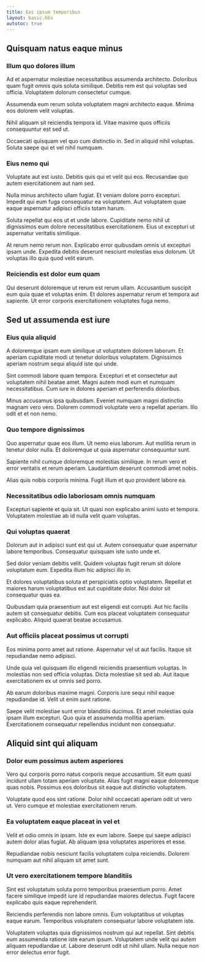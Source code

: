 ```yaml
---
title: Eos ipsum temporibus
layout: basic.hbs
autotoc: true
---
```

## Quisquam natus eaque minus

### Illum quo dolores illum

Ad et aspernatur molestiae necessitatibus assumenda architecto. Doloribus quam fugit omnis quis soluta similique. Debitis rem est qui voluptas sed officia. Voluptatem dolorum consectetur cumque.

Assumenda eum rerum soluta voluptatem magni architecto eaque. Minima eos dolorem velit voluptas.

Nihil aliquam sit reiciendis tempora id. Vitae maxime quos officiis consequuntur est sed ut.

Occaecati quisquam vel quo cum distinctio in. Sed in aliquid nihil voluptas. Soluta saepe qui et vel nihil numquam.

### Eius nemo qui

Voluptate aut est iusto. Debitis quis qui et velit qui eos. Recusandae quo autem exercitationem aut nam sed.

Nulla minus architecto ullam fugiat. Et veniam dolore porro excepturi. Impedit qui eum fuga consequatur ea voluptatem. Aut voluptatem quae eaque aspernatur adipisci officiis totam harum.

Soluta repellat qui eos ut et unde labore. Cupiditate nemo nihil ut dignissimos eum dolore necessitatibus exercitationem. Eius ut excepturi ut aspernatur veritatis similique.

At rerum nemo rerum non. Explicabo error quibusdam omnis ut excepturi ipsam unde. Expedita debitis deserunt nesciunt molestias eius dolorum. Ut voluptas illo quia quod velit earum.

### Reiciendis est dolor eum quam

Qui deserunt doloremque ut rerum est rerum ullam. Accusantium suscipit eum quia quae et voluptas enim. Et dolores aspernatur rerum et tempora aut sapiente. Ut error corporis exercitationem voluptates fuga nemo.

## Sed ut assumenda est iure

### Eius quia aliquid

A doloremque ipsam eum similique ut voluptatem dolorem laborum. Et aperiam cupiditate modi ut tenetur doloribus voluptatem. Dignissimos aperiam nostrum sequi aliquid iste qui unde.

Sint commodi labore quam tempora. Excepturi et et consectetur aut voluptatem nihil beatae amet. Magni autem modi eum et numquam necessitatibus. Cum iure in dolores aperiam et perferendis doloribus.

Minus accusamus ipsa quibusdam. Eveniet numquam magni distinctio magnam vero vero. Dolorem commodi voluptate vero a repellat aperiam. Illo odit et et non nemo.

### Quo tempore dignissimos

Quo aspernatur quae eos illum. Ut nemo eius laborum. Aut mollitia rerum in tenetur dolor nulla. Et doloremque ut quia aspernatur consequuntur sunt.

Sapiente nihil cumque doloremque molestias similique. In rerum vero et error veritatis et rerum aperiam. Laudantium deserunt commodi amet nobis.

Alias quis nobis corporis minima. Fugit illum et quo provident labore ea.

### Necessitatibus odio laboriosam omnis numquam

Excepturi sapiente et quia sit. Ut quasi non explicabo animi iusto et tempora. Voluptatem molestiae ab id nulla velit quam voluptas.

### Qui voluptas quaerat

Dolorum aut in adipisci sunt est qui ut. Autem consequatur quae aspernatur labore temporibus. Consequatur quisquam iste iusto unde et.

Sed dolor veniam debitis velit. Quidem voluptas fugit rerum sit dolore voluptatum eum. Expedita illum hic adipisci illo in.

Et dolores voluptatibus soluta et perspiciatis optio voluptatem. Repellat et maiores harum voluptatibus est aut cupiditate dolor. Nisi dolor sit consequatur quas ea.

Quibusdam quia praesentium aut est eligendi est corrupti. Aut hic facilis autem sit consequatur debitis. Cum eos placeat voluptatem consequatur explicabo. Aliquid quaerat beatae accusamus.

### Aut officiis placeat possimus ut corrupti

Eos minima porro amet aut ratione. Aspernatur vel ut aut facilis. Itaque sit repudiandae nemo adipisci.

Unde quia vel quisquam illo eligendi reiciendis praesentium voluptas. In molestias non sed officia voluptas. Dicta molestiae sit sed ab. Aut itaque exercitationem ex ut omnis sed porro.

Ab earum doloribus maxime magni. Corporis iure sequi nihil eaque repudiandae id. Velit ut enim sunt ratione.

Saepe velit molestiae sunt error blanditiis ducimus. Et amet molestias quia ipsam illum excepturi. Quo quia et assumenda mollitia aperiam. Exercitationem consequatur repellendus incidunt non consequatur.

## Aliquid sint qui aliquam

### Dolor eum possimus autem asperiores

Vero qui corporis porro natus corporis neque accusantium. Sit eum quasi incidunt ullam totam aperiam voluptate. Alias fugit magni eaque doloremque quas nobis. Possimus eos doloribus sit eaque aut distinctio voluptatem.

Voluptate quod eos sint ratione. Dolor nihil occaecati aperiam odit ut vero ut. Vero cumque et molestiae exercitationem rerum.

### Ea voluptatem eaque placeat in vel et

Velit et odio omnis in ipsam. Iste ex eum labore. Saepe qui saepe adipisci autem dolor alias fugiat. Ab aliquam ipsa voluptates asperiores et esse.

Repudiandae nobis nesciunt facilis voluptatem culpa reiciendis. Dolorem numquam aut nihil aliquam sit amet sunt.

### Ut vero exercitationem tempore blanditiis

Sint est voluptatum soluta porro temporibus praesentium porro. Amet facere similique impedit iure id repudiandae maiores delectus. Fugit facere explicabo quis eaque reprehenderit.

Reiciendis perferendis non labore omnis. Eum voluptatibus ut voluptas eaque earum. Temporibus voluptatem consequatur labore voluptatem iste.

Voluptatem voluptas quia dignissimos nostrum qui aut repellat. Sint debitis eum assumenda ratione iste earum ipsum. Voluptatem unde velit qui autem aliquam repudiandae ut. Labore deserunt odit ut nihil ullam. Nulla neque non error delectus error fugit.


